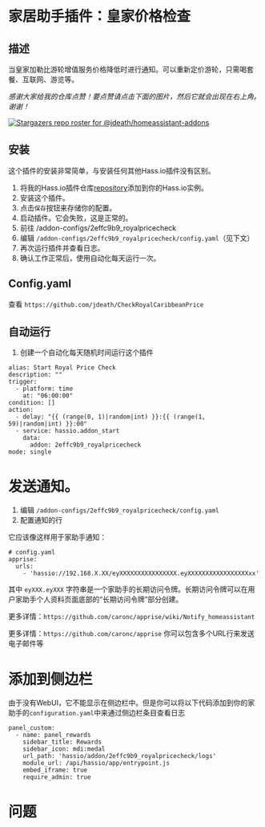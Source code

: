 # 家居助手插件：皇家价格检查

## 描述
当皇家加勒比游轮增值服务价格降低时进行通知。可以重新定价游轮，只需喝套餐、互联网、游览等。

_感谢大家给我的仓库点赞！要点赞请点击下面的图片，然后它就会出现在右上角。谢谢！_

[![Stargazers repo roster for @jdeath/homeassistant-addons](https://reporoster.com/stars/jdeath/homeassistant-addons)](https://github.com/jdeath/homeassistant-addons/stargazers)


## 安装

这个插件的安装非常简单，与安装任何其他Hass.io插件没有区别。

1. 将我的Hass.io插件仓库[repository]添加到你的Hass.io实例。
1. 安装这个插件。
1. 点击`保存`按钮来存储你的配置。
1. 启动插件。它会失败，这是正常的。
1. 前往 /addon-configs/2effc9b9_royalpricecheck
1. 编辑 `/addon-configs/2effc9b9_royalpricecheck/config.yaml`（见下文）
1. 再次运行插件并查看日志。
1. 确认工作正常后，使用自动化每天运行一次。

## Config.yaml
查看 `https://github.com/jdeath/CheckRoyalCaribbeanPrice`

## 自动运行
1. 创建一个自动化每天随机时间运行这个插件

```
alias: Start Royal Price Check
description: ""
trigger:
  - platform: time
    at: "06:00:00"
condition: []
action:
  - delay: "{{ (range(0, 1)|random|int) }}:{{ (range(1, 59)|random|int) }}:00"
  - service: hassio.addon_start
    data:
      addon: 2effc9b9_royalpricecheck
mode: single
```

# 发送通知。
1. 编辑 `/addon-configs/2effc9b9_royalpricecheck/config.yaml`
1. 配置通知的行

它应该像这样用于家助手通知：
```
# config.yaml
apprise:
  urls:
    - 'hassio://192.168.X.XX/eyXXXXXXXXXXXXXXXX.eyXXXXXXXXXXXXXXXXXxx'
```
其中 `eyXXX.eyXXX` 字符串是一个家助手的长期访问令牌。长期访问令牌可以在用户家助手个人资料页面底部的“长期访问令牌”部分创建。

更多详情：`https://github.com/caronc/apprise/wiki/Notify_homeassistant`

更多详情：`https://github.com/caronc/apprise` 你可以包含多个URL行来发送电子邮件等

# 添加到侧边栏
由于没有WebUI，它不能显示在侧边栏中。但是你可以将以下代码添加到你的家助手的`configuration.yaml`中来通过侧边栏条目查看日志

```
panel_custom:
  - name: panel_rewards
    sidebar_title: Rewards
    sidebar_icon: mdi:medal
    url_path: 'hassio/addon/2effc9b9_royalpricecheck/logs'
    module_url: /api/hassio/app/entrypoint.js
    embed_iframe: true
    require_admin: true
```

# 问题


[repository]: https://github.com/jdeath/homeassistant-addons